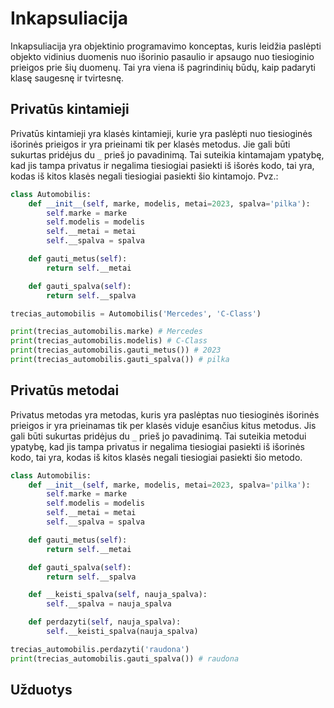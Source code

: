 # Inkapsuliacija

Inkapsuliacija yra objektinio programavimo konceptas, kuris leidžia paslėpti objekto vidinius duomenis nuo išorinio pasaulio ir apsaugo nuo tiesioginio prieigos prie šių duomenų. Tai yra viena iš pagrindinių būdų, kaip padaryti klasę saugesnę ir tvirtesnę.

## Privatūs kintamieji

Privatūs kintamieji yra klasės kintamieji, kurie yra paslėpti nuo tiesioginės išorinės prieigos ir yra prieinami tik per klasės metodus. Jie gali būti sukurtas pridėjus du `_` prieš jo pavadinimą. Tai suteikia kintamajam ypatybę, kad jis tampa privatus ir negalima tiesiogiai pasiekti iš išorės kodo, tai yra, kodas iš kitos klasės negali tiesiogiai pasiekti šio kintamojo. Pvz.:

```Python
class Automobilis:
    def __init__(self, marke, modelis, metai=2023, spalva='pilka'):
        self.marke = marke
        self.modelis = modelis
        self.__metai = metai
        self.__spalva = spalva

    def gauti_metus(self):
        return self.__metai

    def gauti_spalva(self):
        return self.__spalva
```

```Python
trecias_automobilis = Automobilis('Mercedes', 'C-Class')

print(trecias_automobilis.marke) # Mercedes
print(trecias_automobilis.modelis) # C-Class
print(trecias_automobilis.gauti_metus()) # 2023
print(trecias_automobilis.gauti_spalva()) # pilka
```

## Privatūs metodai

Privatus metodas yra metodas, kuris yra paslėptas nuo tiesioginės išorinės prieigos ir yra prieinamas tik per klasės viduje esančius kitus metodus. Jis gali būti sukurtas pridėjus du `_` prieš jo pavadinimą. Tai suteikia metodui ypatybę, kad jis tampa privatus ir negalima tiesiogiai pasiekti iš išorinės kodo, tai yra, kodas iš kitos klasės negali tiesiogiai pasiekti šio metodo.

```Python
class Automobilis:
    def __init__(self, marke, modelis, metai=2023, spalva='pilka'):
        self.marke = marke
        self.modelis = modelis
        self.__metai = metai
        self.__spalva = spalva

    def gauti_metus(self):
        return self.__metai

    def gauti_spalva(self):
        return self.__spalva

    def __keisti_spalva(self, nauja_spalva):
        self.__spalva = nauja_spalva

    def perdazyti(self, nauja_spalva):
        self.__keisti_spalva(nauja_spalva)
```

```Python
trecias_automobilis.perdazyti('raudona')
print(trecias_automobilis.gauti_spalva()) # raudona
```

## Užduotys
